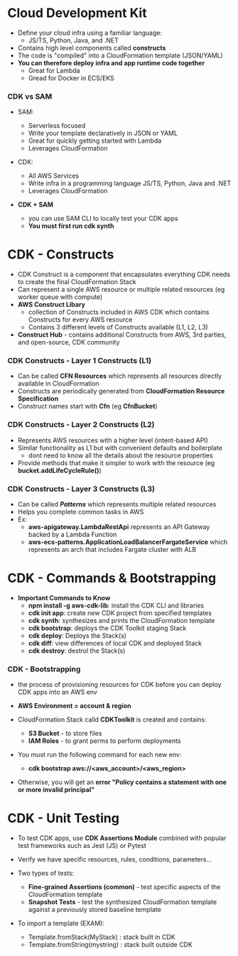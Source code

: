 # Cloud Development Kit

- Define your cloud infra using a familiar language:
    - JS/TS, Python, Java, and .NET
- Contains high level components called **constructs**
- The code is "compiled" into a CloudFormation template (JSON/YAML)
- **You can therefore deploy infra and app runtime code together**
    - Great for Lambda
    - Gread for Docker in ECS/EKS

### CDK vs SAM

- SAM:
    - Serverless focused
    - Write your template declaratively in JSON or YAML
    - Great for quickly getting started with Lambda
    - Leverages CloudFormation

- CDK:
    - All AWS Services
    - Write infra in a programming language JS/TS, Python, Java and .NET
    - Leverages CloudFormation

- **CDK + SAM**
    - you can use SAM CLI to locally test your CDK apps
    - **You must first run cdk synth**

# CDK - Constructs

- CDK Construct is a component that encapsulates everything CDK needs to create the final CloudFormation Stack
- Can represent a single AWS resource or multiple related resources (eg worker queue with compute)
- **AWS Construct Libary**
    - collection of Constructs included in AWS CDK which contains Constructs for every AWS resource
    - Contains 3 different levels of Constructs available (L1, L2, L3)
- **Construct Hub** - contains additional Constructs from AWS, 3rd parties, and open-source, CDK community

### CDK Constructs - Layer 1 Constructs (L1)

- Can be called **CFN Resources** which represents all resources directly available in CloudFormation
- Constructs are periodically generated from **CloudFormation Resource Specification**
- Construct names start with **Cfn** (eg **CfnBucket**)

### CDK Constructs - Layer 2 Constructs (L2)

- Represents AWS resources with a higher level (intent-based API)
- Similar functionality as L1 but with convenient defaults and boilerplate
    - dont need to know all the details about the resource properties
- Provide methods that make it simpler to work with the resource (eg **bucket.addLifeCycleRule()**)

### CDK Constructs - Layer 3 Constructs (L3)

- Can be called ***Patterns*** which represents multiple related resources
- Helps you complete common tasks in AWS
- Ex:
    - **aws-apigateway.LambdaRestApi** represents an API Gateway backed by a Lambda Function
    - **aws-ecs-patterns.ApplicationLoadBalancerFargateService** which represents an arch that includes Fargate cluster with ALB

# CDK - Commands & Bootstrapping

- **Important Commands to Know**
    - **npm install -g aws-cdk-lib**: install the CDK CLI and libraries
    - **cdk init app**: create new CDK project from specified templates
    - **cdk synth**: synthesizes and prints the CloudFormation template
    - **cdk bootstrap**: deploys the CDK Toolkit staging Stack
    - **cdk deploy**: Deploys the Stack(s)
    - **cdk diff**: view differences of local CDK and deployed Stack
    - **cdk destroy**: destrol the Stack(s)

### CDK - Bootstrapping

- the process of provisioning resources for CDK before you can deploy CDK apps into an AWS env
- **AWS Environment = account & region**
- CloudFormation Stack calld **CDKToolkit** is created and contains:
    - **S3 Bucket** - to store files
    - **IAM Roles** - to grant perms to perform deployments

- You must run the following command for each new env:
    - **cdk bootstrap aws://\<aws_account\>/\<aws_region\>**
- Otherwise, you will get an **error "Policy contains a statement with one or more invalid principal"**

# CDK - Unit Testing

- To test CDK apps, use **CDK Assertions Module** combined with popular test frameworks such as Jest (JS) or Pytest 
- Verify we have specific resources, rules, conditions, parameters...
- Two types of tests:
    - **Fine-grained Assertions (common)** - test specific aspects of the CloudFormation template
    - **Snapshot Tests** - test the synthesized CloudFormation template against a previously stored baseline template

- To import a template (EXAM):
    - Template.fromStack(MyStack) : stack built in CDK
    - Template.fromString(mystring) : stack built outside CDK